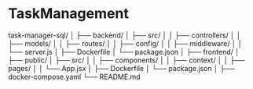 # TaskManagement
task-manager-sql/
│
├── backend/
│   ├── src/
│   │   ├── controllers/
│   │   ├── models/
│   │   ├── routes/
│   │   ├── config/
│   │   ├── middleware/
│   │   └── server.js
│   ├── Dockerfile
│   └── package.json
│
├── frontend/
│   ├── public/
│   ├── src/
│   │   ├── components/
│   │   ├── context/
│   │   ├── pages/
│   │   └── App.jsx
│   ├── Dockerfile
│   └── package.json
│
├── docker-compose.yaml
└── README.md
